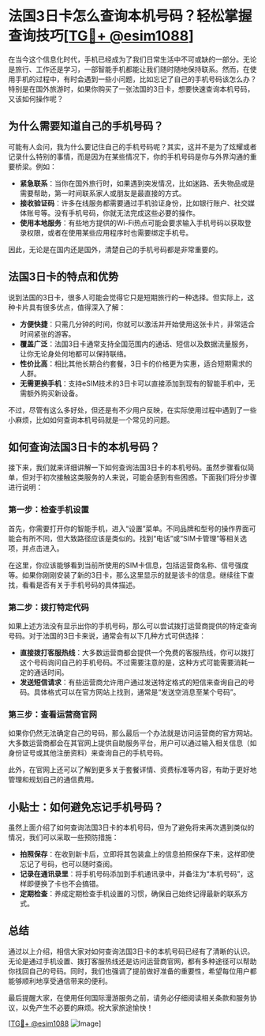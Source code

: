 # 法国3日卡怎么查询本机号码？轻松掌握查询技巧[[TG💪+ @esim1088](https://t.me/s/esim1088)]

在当今这个信息化时代，手机已经成为了我们日常生活中不可或缺的一部分。无论是旅行、工作还是学习，一部智能手机都能让我们随时随地保持联系。然而，在使用手机的过程中，有时会遇到一些小问题，比如忘记了自己的手机号码该怎么办？特别是在国外旅游时，如果你购买了一张法国的3日卡，想要快速查询本机号码，又该如何操作呢？

## 为什么需要知道自己的手机号码？

可能有人会问，我为什么要记住自己的手机号码呢？其实，这并不是为了炫耀或者记录什么特别的事情，而是因为在某些情况下，你的手机号码是你与外界沟通的重要桥梁。例如：

- **紧急联系**：当你在国外旅行时，如果遇到突发情况，比如迷路、丢失物品或是需要帮助，第一时间联系家人或朋友是最直接的方式。
- **接收验证码**：许多在线服务都需要通过手机验证身份，比如银行账户、社交媒体账号等。没有手机号码，你就无法完成这些必要的操作。
- **使用本地服务**：有些地方提供的Wi-Fi热点可能会要求输入手机号码以获取登录权限，或者在使用某些应用程序时也需要绑定手机号。

因此，无论是在国内还是国外，清楚自己的手机号码都是非常重要的。

## 法国3日卡的特点和优势

说到法国的3日卡，很多人可能会觉得它只是短期旅行的一种选择。但实际上，这种卡片具有很多优点，值得深入了解：

- **方便快捷**：只需几分钟的时间，你就可以激活并开始使用这张卡片，非常适合时间紧张的游客。
- **覆盖广泛**：法国3日卡通常支持全国范围内的通话、短信以及数据流量服务，让你无论身处何地都可以保持联络。
- **性价比高**：相比其他长期合约套餐，3日卡的价格更为实惠，适合短期需求的人群。
- **无需更换手机**：支持eSIM技术的3日卡可以直接添加到现有的智能手机中，无需额外购买新设备。

不过，尽管有这么多好处，但还是有不少用户反映，在实际使用过程中遇到了一些小麻烦，比如如何查询本机号码就是一个常见的问题。

## 如何查询法国3日卡的本机号码？

接下来，我们就来详细讲解一下如何查询法国3日卡的本机号码。虽然步骤看似简单，但对于初次接触这类服务的人来说，可能会感到有些困惑。下面我们将分步骤进行说明：

### 第一步：检查手机设置

首先，你需要打开你的智能手机，进入“设置”菜单。不同品牌和型号的操作界面可能会有所不同，但大致路径应该是类似的。找到“电话”或“SIM卡管理”等相关选项，并点击进入。

在这里，你应该能够看到当前所使用的SIM卡信息，包括运营商名称、信号强度等。如果你刚刚安装了新的3日卡，那么这里显示的就是该卡的信息。继续往下查找，看看是否有关于手机号码的具体描述。

### 第二步：拨打特定代码

如果上述方法没有显示出你的手机号码，那么可以尝试拨打运营商提供的特定查询号码。对于法国的3日卡来说，通常会有以下几种方式可供选择：

- **直接拨打客服热线**：大多数运营商都会提供一个免费的客服热线，你可以拨打这个号码询问自己的手机号码。不过需要注意的是，这种方式可能需要消耗一定的通话时间。
- **发送短信请求**：有些运营商允许用户通过发送特定格式的短信来查询自己的号码。具体格式可以在官方网站上找到，通常是“发送空消息至某个号码”。

### 第三步：查看运营商官网

如果你仍然无法确定自己的号码，那么最后一个办法就是访问运营商的官方网站。大多数运营商都会在其官网上提供自助服务平台，用户可以通过输入相关信息（如身份证号或其他注册资料）来查询自己的手机号码。

此外，在官网上还可以了解到更多关于套餐详情、资费标准等内容，有助于更好地管理和规划自己的通信费用。

## 小贴士：如何避免忘记手机号码？

虽然上面介绍了如何查询法国3日卡的本机号码，但为了避免将来再次遇到类似的情况，我们可以采取一些预防措施：

- **拍照保存**：在收到新卡后，立即将其包装盒上的信息拍照保存下来，这样即使忘记了号码，也可以随时查阅。
- **记录在通讯录里**：将手机号码添加到手机通讯录中，并备注为“本机号码”，这样即便换了卡也不会搞错。
- **定期检查**：养成定期检查手机设置的习惯，确保自己始终记得最新的联系方式。

## 总结

通过以上介绍，相信大家对如何查询法国3日卡的本机号码已经有了清晰的认识。无论是通过手机设置、拨打客服热线还是访问运营商官网，都有多种途径可以帮助你找回自己的号码。同时，我们也强调了提前做好准备的重要性，希望每位用户都能够顺利地享受通信带来的便利。

最后提醒大家，在使用任何国际漫游服务之前，请务必仔细阅读相关条款和服务协议，以免产生不必要的麻烦。祝大家旅途愉快！

[[TG💪+ @esim1088](https://t.me/s/esim1088) ![Image](https://i.postimg.cc/4NQfJmqS/Snipaste-2025-05-13-00-14-12.png)]
